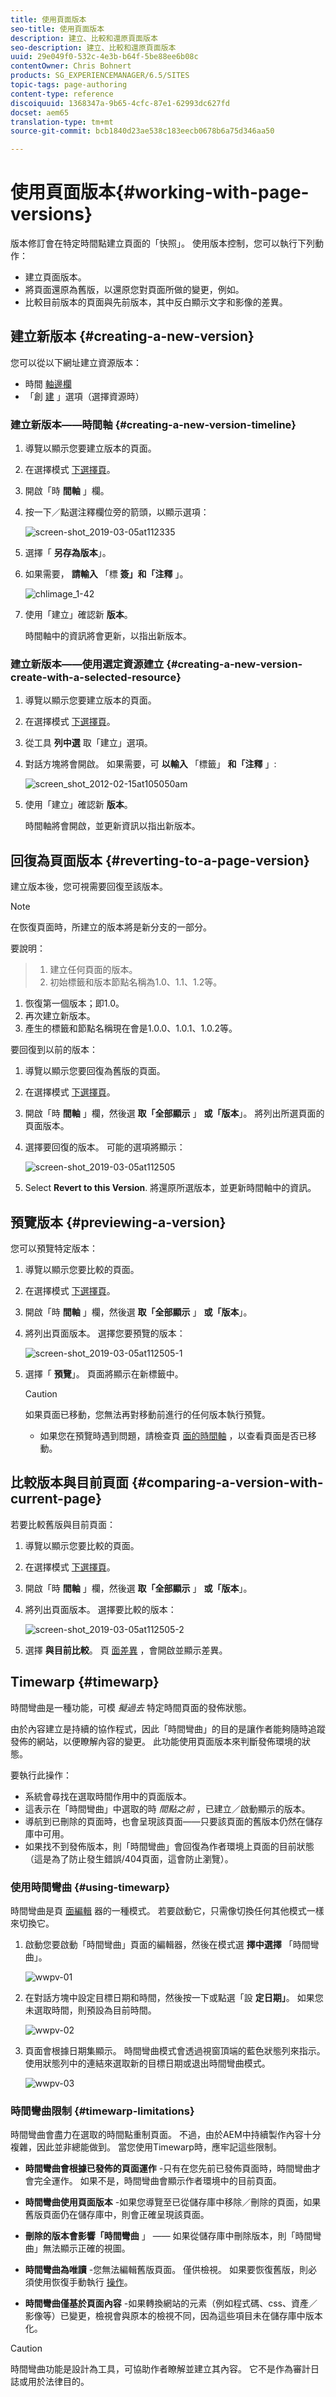 ```yaml
---
title: 使用頁面版本
seo-title: 使用頁面版本
description: 建立、比較和還原頁面版本
seo-description: 建立、比較和還原頁面版本
uuid: 29e049f0-532c-4e3b-b64f-5be88ee6b08c
contentOwner: Chris Bohnert
products: SG_EXPERIENCEMANAGER/6.5/SITES
topic-tags: page-authoring
content-type: reference
discoiquuid: 1368347a-9b65-4cfc-87e1-62993dc627fd
docset: aem65
translation-type: tm+mt
source-git-commit: bcb1840d23ae538c183eecb0678b6a75d346aa50

---
```



# 使用頁面版本{#working-with-page-versions}

版本修訂會在特定時間點建立頁面的「快照」。 使用版本控制，您可以執行下列動作：

* 建立頁面版本。
* 將頁面還原為舊版，以還原您對頁面所做的變更，例如。
* 比較目前版本的頁面與先前版本，其中反白顯示文字和影像的差異。

## 建立新版本 {#creating-a-new-version}

您可以從以下網址建立資源版本：

* 時間 [軸邊欄](#creating-a-new-version-timeline)
* 「創 [建](#creating-a-new-version-create-with-a-selected-resource) 」選項（選擇資源時）

### 建立新版本——時間軸 {#creating-a-new-version-timeline}

1. 導覽以顯示您要建立版本的頁面。
1. 在選擇模式 [下選擇頁](/help/sites-authoring/basic-handling.md#viewing-and-selecting-resources)。
1. 開啟「時 **間軸** 」欄。
1. 按一下／點選注釋欄位旁的箭頭，以顯示選項：

   ![screen-shot_2019-03-05at112335](assets/screen-shot_2019-03-05at112335.png)

1. 選擇「 **另存為版本**」。
1. 如果需要， **請輸入** 「標 **簽」和「注釋** 」。

   ![chlimage_1-42](assets/chlimage_1-42.png)

1. 使用「建立」確認新 **版本**。

   時間軸中的資訊將會更新，以指出新版本。

### 建立新版本——使用選定資源建立 {#creating-a-new-version-create-with-a-selected-resource}

1. 導覽以顯示您要建立版本的頁面。
1. 在選擇模式 [下選擇頁](/help/sites-authoring/basic-handling.md#viewing-and-selecting-resources)。
1. 從工具 **列中選** 取「建立」選項。
1. 對話方塊將會開啟。 如果需要，可 **以輸入** 「標籤」 **和「注釋** 」:

   ![screen_shot_2012-02-15at105050am](assets/screen_shot_2012-02-15at105050am.png)

1. 使用「建立」確認新 **版本**。

   時間軸將會開啟，並更新資訊以指出新版本。

## 回復為頁面版本 {#reverting-to-a-page-version}

建立版本後，您可視需要回復至該版本。

>[!NOTE]
>
>在恢復頁面時，所建立的版本將是新分支的一部分。
>
>要說明：

>1. 建立任何頁面的版本。
>1. 初始標籤和版本節點名稱為1.0、1.1、1.2等。
1. 恢復第一個版本；即1.0。
1. 再次建立新版本。
1. 產生的標籤和節點名稱現在會是1.0.0、1.0.1、1.0.2等。



要回復到以前的版本：

1. 導覽以顯示您要回復為舊版的頁面。
1. 在選擇模式 [下選擇頁](/help/sites-authoring/basic-handling.md#viewing-and-selecting-resources)。
1. 開啟「時 **間軸** 」欄，然後選 **取「全部顯示** 」 **或「版本**」。 將列出所選頁面的頁面版本。
1. 選擇要回復的版本。 可能的選項將顯示：

   ![screen-shot_2019-03-05at112505](assets/screen-shot_2019-03-05at112505.png)

1. Select **Revert to this Version**. 將還原所選版本，並更新時間軸中的資訊。

## 預覽版本 {#previewing-a-version}

您可以預覽特定版本：

1. 導覽以顯示您要比較的頁面。
1. 在選擇模式 [下選擇頁](/help/sites-authoring/basic-handling.md#viewing-and-selecting-resources)。
1. 開啟「時 **間軸** 」欄，然後選 **取「全部顯示** 」 **或「版本**」。
1. 將列出頁面版本。 選擇您要預覽的版本：

   ![screen-shot_2019-03-05at112505-1](assets/screen-shot_2019-03-05at112505-1.png)

1. 選擇「 **預覽**」。 頁面將顯示在新標籤中。

   >[!CAUTION]
   如果頁面已移動，您無法再對移動前進行的任何版本執行預覽。
   * 如果您在預覽時遇到問題，請檢查頁 [面的時間軸](/help/sites-authoring/basic-handling.md#timeline) ，以查看頁面是否已移動。


## 比較版本與目前頁面 {#comparing-a-version-with-current-page}

若要比較舊版與目前頁面：

1. 導覽以顯示您要比較的頁面。
1. 在選擇模式 [下選擇頁](/help/sites-authoring/basic-handling.md#viewing-and-selecting-resources)。
1. 開啟「時 **間軸** 」欄，然後選 **取「全部顯示** 」 **或「版本**」。
1. 將列出頁面版本。 選擇要比較的版本：

   ![screen-shot_2019-03-05at112505-2](assets/screen-shot_2019-03-05at112505-2.png)

1. 選擇 **與目前比較**。 頁 [面差異](/help/sites-authoring/page-diff.md) ，會開啟並顯示差異。

## Timewarp {#timewarp}

時間彎曲是一種功能，可模 *擬過去* 特定時間頁面的發佈狀態。

由於內容建立是持續的協作程式，因此「時間彎曲」的目的是讓作者能夠隨時追蹤發佈的網站，以便瞭解內容的變更。 此功能使用頁面版本來判斷發佈環境的狀態。

要執行此操作：

* 系統會尋找在選取時間作用中的頁面版本。
* 這表示在「時間彎曲」中選取的時 *間點之前* ，已建立／啟動顯示的版本。
* 導航到已刪除的頁面時，也會呈現該頁面——只要該頁面的舊版本仍然在儲存庫中可用。
* 如果找不到發佈版本，則「時間彎曲」會回復為作者環境上頁面的目前狀態（這是為了防止發生錯誤/404頁面，這會防止瀏覽）。

### 使用時間彎曲 {#using-timewarp}

時間彎曲是頁 [面編輯](/help/sites-authoring/author-environment-tools.md#page-modes) 器的一種模式。 若要啟動它，只需像切換任何其他模式一樣來切換它。

1. 啟動您要啟動「時間彎曲」頁面的編輯器，然後在模式選 **擇中選擇** 「時間彎曲」。

   ![wwpv-01](assets/wwpv-01.png)

1. 在對話方塊中設定目標日期和時間，然後按一下或點選「設 **定日期」**。 如果您未選取時間，則預設為目前時間。

   ![wwpv-02](assets/wwpv-02.png)

1. 頁面會根據日期集顯示。 時間彎曲模式會透過視窗頂端的藍色狀態列來指示。 使用狀態列中的連結來選取新的目標日期或退出時間彎曲模式。

   ![wwpv-03](assets/wwpv-03.png)

### 時間彎曲限制 {#timewarp-limitations}

時間彎曲會盡力在選取的時間點重制頁面。 不過，由於AEM中持續製作內容十分複雜，因此並非總能做到。 當您使用Timewarp時，應牢記這些限制。

* **時間彎曲會根據已發佈的頁面運作** -只有在您先前已發佈頁面時，時間彎曲才會完全運作。 如果不是，時間彎曲會顯示作者環境中的目前頁面。
* **時間彎曲使用頁面版本** -如果您導覽至已從儲存庫中移除／刪除的頁面，如果舊版頁面仍在儲存庫中，則會正確呈現該頁面。
* **刪除的版本會影響「時間彎曲** 」 —— 如果從儲存庫中刪除版本，則「時間彎曲」無法顯示正確的視圖。

* **時間彎曲為唯讀** -您無法編輯舊版頁面。 僅供檢視。 如果要恢復舊版，則必須使用恢復手動執行 [操作](#reverting-to-a-page-version)。

* **時間彎曲僅基於頁面內容** -如果轉換網站的元素（例如程式碼、css、資產／影像等）已變更，檢視會與原本的檢視不同，因為這些項目未在儲存庫中版本化。

>[!CAUTION]
時間彎曲功能是設計為工具，可協助作者瞭解並建立其內容。 它不是作為審計日誌或用於法律目的。
